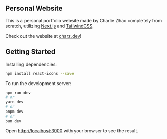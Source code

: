 ## Personal Website

This is a personal portfolio website made by Charlie Zhao completely from scratch, utilizing [Next.js](https://nextjs.org/) and [TailwindCSS](https://tailwindcss.com/). 

Check out the website at [charz.dev](charz.dev)!

## Getting Started

Installing dependencies: 
```bash
npm install react-icons --save
```

To run the development server:

```bash
npm run dev
# or
yarn dev
# or
pnpm dev
# or
bun dev
```

Open [http://localhost:3000](http://localhost:3000) with your browser to see the result.

